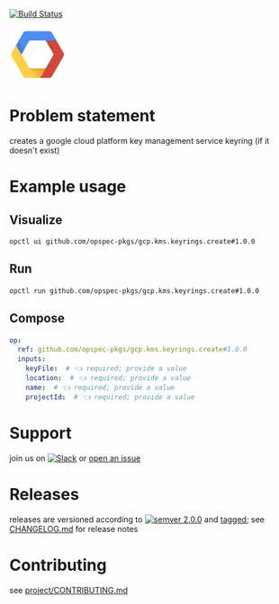 [![Build Status](https://github.com/opspec-pkgs/gcp.kms.keyrings.create/workflows/build/badge.svg?branch=main)](https://github.com/opspec-pkgs/gcp.kms.keyrings.create/actions?query=workflow%3Abuild+branch%3Amain)

<img src="icon.svg" alt="icon" height="100px">

# Problem statement

creates a google cloud platform key management service keyring (if it doesn't exist)

# Example usage

## Visualize

```shell
opctl ui github.com/opspec-pkgs/gcp.kms.keyrings.create#1.0.0
```

## Run

```
opctl run github.com/opspec-pkgs/gcp.kms.keyrings.create#1.0.0
```

## Compose

```yaml
op:
  ref: github.com/opspec-pkgs/gcp.kms.keyrings.create#1.0.0
  inputs:
    keyFile:  # 👈 required; provide a value
    location:  # 👈 required; provide a value
    name:  # 👈 required; provide a value
    projectId:  # 👈 required; provide a value
```

# Support

join us on
[![Slack](https://img.shields.io/badge/slack-opctl-E01563.svg)](https://join.slack.com/t/opctl/shared_invite/zt-51zodvjn-Ul_UXfkhqYLWZPQTvNPp5w)
or
[open an issue](https://github.com/opspec-pkgs/gcp.kms.keyrings.create/issues)

# Releases

releases are versioned according to
[![semver 2.0.0](https://img.shields.io/badge/semver-2.0.0-brightgreen.svg)](http://semver.org/spec/v2.0.0.html)
and [tagged](https://git-scm.com/book/en/v2/Git-Basics-Tagging); see
[CHANGELOG.md](CHANGELOG.md) for release notes

# Contributing

see
[project/CONTRIBUTING.md](https://github.com/opspec-pkgs/project/blob/main/CONTRIBUTING.md)
